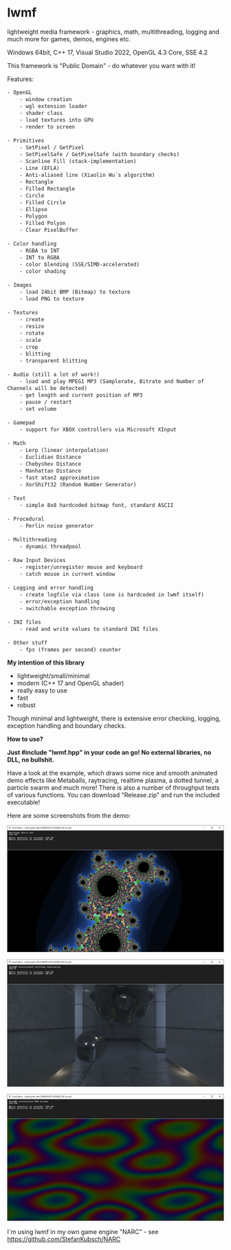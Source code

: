 # lwmf
lightweight media framework - graphics, math, multithreading, logging and much more for games, demos, engines etc.

Windows 64bit, C++ 17, Visual Studio 2022, OpenGL 4.3 Core, SSE 4.2

This framework is "Public Domain" - do whatever you want with it!

Features:

	- OpenGL
		- window creation
		- wgl extension loader
		- shader class
		- load textures into GPU
		- render to screen
	
	- Primitives
		- SetPixel / GetPixel
		- SetPixelSafe / GetPixelSafe (with boundary checks)
		- Scanline Fill (stack-implementation)
		- Line (EFLA)
		- Anti-aliased line (Xiaolin Wu´s algorithm)
		- Rectangle
		- Filled Rectangle
		- Circle 
		- Filled Circle
		- Ellipse
		- Polygon
		- Filled Polyon
		- Clear PixelBuffer
		
	- Color handling
		- RGBA to INT
		- INT to RGBA
		- color blending (SSE/SIMD-accelerated)
		- color shading
  
	- Images
		- load 24bit BMP (Bitmap) to texture
		- load PNG to texture
  
	- Textures
		- create
		- resize
		- rotate
		- scale
		- crop
		- blitting
		- transparent blitting
  
	- Audio (still a lot of work!)
		- load and play MPEG1 MP3 (Samplerate, Bitrate and Number of Channels will be detected)
		- get length and current position of MP3
		- pause / restart
		- set volume
		
	- Gamepad
		- support for XBOX controllers via Microsoft XInput
		
	- Math
		- Lerp (linear interpolation)
		- Euclidian Distance
		- Chebyshev Distance
		- Manhattan Distance
		- fast atan2 approximation
		- XorShift32 (Random Number Generator)
  
	- Text
		- simple 8x8 hardcoded bitmap font, standard ASCII
  
	- Procedural
		- Perlin noise generator
  
	- Multithreading
		- dynamic threadpool
	
	- Raw Input Devices
		- register/unregister mouse and keyboard
		- catch mouse in current window

	- Logging and error handling
		- create logfile via class (one is hardcoded in lwmf itself)
		- error/exception handling
		- switchable exception throwing

	- INI files
		- read and write values to standard INI files

	- Other stuff
		- fps (frames per second) counter

**My intention of this library**

  - lightweight/small/minimal
  - modern (C++ 17 and OpenGL shader)
  - really easy to use
  - fast
  - robust
  
  Though minimal and lightweight, there is extensive error checking, logging, exception handling and boundary checks.
 
**How to use?**

**Just #include "lwmf.hpp" in your code an go! No external libraries, no DLL, no bullshit.**

Have a look at the example, which draws some nice and smooth animated demo effects like Metaballs, raytracing, realtime plasma, a dotted tunnel, a particle swarm and much more!
There is also a number of throughput tests of various functions.
You can download "Release.zip" and run the included executable!

Here are some screenshots from the demo:

![DEMO_PIC1](https://github.com/StefanKubsch/lwmf/blob/master/Documentation/Screenshots/Demo1.png)

![DEMO_PIC2](https://github.com/StefanKubsch/lwmf/blob/master/Documentation/Screenshots/Demo2.png)

![DEMO_PIC3](https://github.com/StefanKubsch/lwmf/blob/master/Documentation/Screenshots/Demo3.png)

I´m using lwmf in my own game engine "NARC" - see https://github.com/StefanKubsch/NARC
